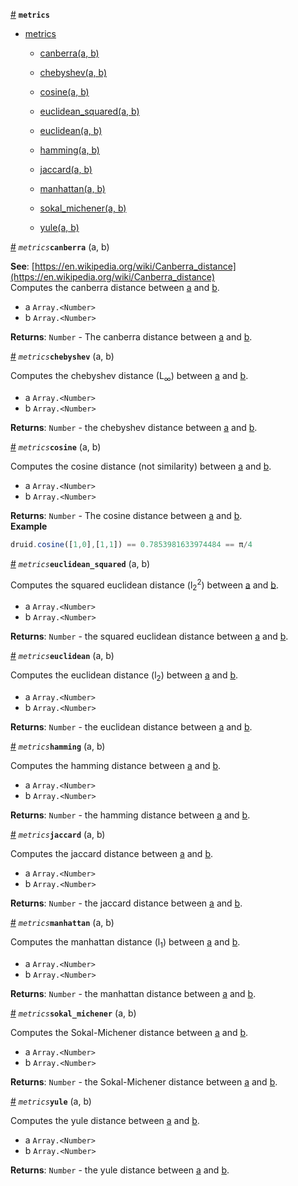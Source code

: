 
<a href="#module_metrics" name="module_metrics">#</a> <code>**metrics**</code>



* [metrics](#module_metrics)

    * [canberra(a, b)](#canberra)

    * [chebyshev(a, b)](#chebyshev)

    * [cosine(a, b)](#cosine)

    * [euclidean_squared(a, b)](#euclidean_squared)

    * [euclidean(a, b)](#euclidean)

    * [hamming(a, b)](#hamming)

    * [jaccard(a, b)](#jaccard)

    * [manhattan(a, b)](#manhattan)

    * [sokal_michener(a, b)](#sokal_michener)

    * [yule(a, b)](#yule)



<a href="#canberra" name="canberra">#</a> <code>*metrics***canberra**</code>
(a, b)

**See**: [https://en.wikipedia.org/wiki/Canberra_distance](https://en.wikipedia.org/wiki/Canberra_distance)  
Computes the canberra distance between [a](a) and [b](b).


- a <code>Array.&lt;Number&gt;</code>
- b <code>Array.&lt;Number&gt;</code>

**Returns**: <code>Number</code> - The canberra distance between [a](a) and [b](b).  

<a href="#chebyshev" name="chebyshev">#</a> <code>*metrics***chebyshev**</code>
(a, b)

Computes the chebyshev distance (L<sub>∞</sub>) between [a](a) and [b](b).


- a <code>Array.&lt;Number&gt;</code>
- b <code>Array.&lt;Number&gt;</code>

**Returns**: <code>Number</code> - the chebyshev distance between [a](a) and [b](b).  

<a href="#cosine" name="cosine">#</a> <code>*metrics***cosine**</code>
(a, b)

Computes the cosine distance (not similarity) between [a](a) and [b](b).


- a <code>Array.&lt;Number&gt;</code>
- b <code>Array.&lt;Number&gt;</code>

**Returns**: <code>Number</code> - The cosine distance between [a](a) and [b](b).  
**Example**  
```js
druid.cosine([1,0],[1,1]) == 0.7853981633974484 == π/4
```

<a href="#euclidean_squared" name="euclidean_squared">#</a> <code>*metrics***euclidean_squared**</code>
(a, b)

Computes the squared euclidean distance (l<sub>2</sub><sup>2</sup>) between [a](a) and [b](b).


- a <code>Array.&lt;Number&gt;</code>
- b <code>Array.&lt;Number&gt;</code>

**Returns**: <code>Number</code> - the squared euclidean distance between [a](a) and [b](b).  

<a href="#euclidean" name="euclidean">#</a> <code>*metrics***euclidean**</code>
(a, b)

Computes the euclidean distance (l<sub>2</sub>) between [a](a) and [b](b).


- a <code>Array.&lt;Number&gt;</code>
- b <code>Array.&lt;Number&gt;</code>

**Returns**: <code>Number</code> - the euclidean distance between [a](a) and [b](b).  

<a href="#hamming" name="hamming">#</a> <code>*metrics***hamming**</code>
(a, b)

Computes the hamming distance between [a](a) and [b](b).


- a <code>Array.&lt;Number&gt;</code>
- b <code>Array.&lt;Number&gt;</code>

**Returns**: <code>Number</code> - the hamming distance between [a](a) and [b](b).  

<a href="#jaccard" name="jaccard">#</a> <code>*metrics***jaccard**</code>
(a, b)

Computes the jaccard distance between [a](a) and [b](b).


- a <code>Array.&lt;Number&gt;</code>
- b <code>Array.&lt;Number&gt;</code>

**Returns**: <code>Number</code> - the jaccard distance between [a](a) and [b](b).  

<a href="#manhattan" name="manhattan">#</a> <code>*metrics***manhattan**</code>
(a, b)

Computes the manhattan distance (l<sub>1</sub>) between [a](a) and [b](b).


- a <code>Array.&lt;Number&gt;</code>
- b <code>Array.&lt;Number&gt;</code>

**Returns**: <code>Number</code> - the manhattan distance between [a](a) and [b](b).  

<a href="#sokal_michener" name="sokal_michener">#</a> <code>*metrics***sokal_michener**</code>
(a, b)

Computes the Sokal-Michener distance between [a](a) and [b](b).


- a <code>Array.&lt;Number&gt;</code>
- b <code>Array.&lt;Number&gt;</code>

**Returns**: <code>Number</code> - the Sokal-Michener distance between [a](a) and [b](b).  

<a href="#yule" name="yule">#</a> <code>*metrics***yule**</code>
(a, b)

Computes the yule distance between [a](a) and [b](b).


- a <code>Array.&lt;Number&gt;</code>
- b <code>Array.&lt;Number&gt;</code>

**Returns**: <code>Number</code> - the yule distance between [a](a) and [b](b).  
